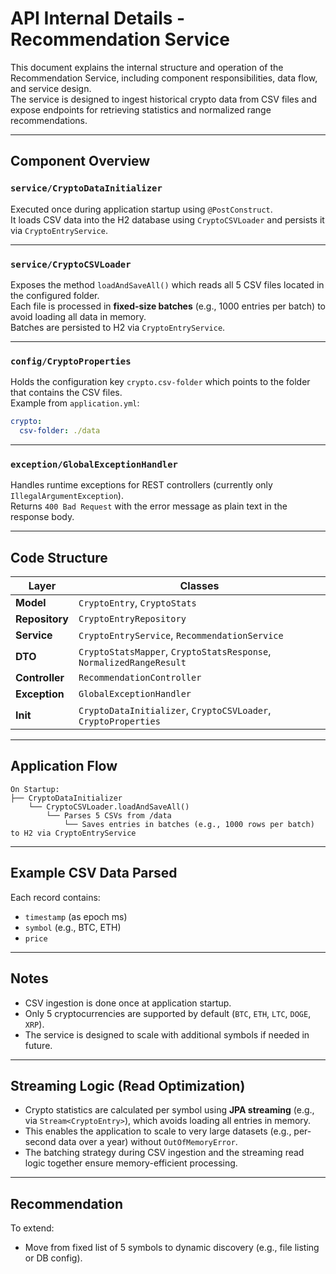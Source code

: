 # API Internal Details - Recommendation Service

This document explains the internal structure and operation of the Recommendation Service, including component responsibilities, data flow, and service design.  
The service is designed to ingest historical crypto data from CSV files and expose endpoints for retrieving statistics and normalized range recommendations.

---

## Component Overview

### `service/CryptoDataInitializer`
Executed once during application startup using `@PostConstruct`.  
It loads CSV data into the H2 database using `CryptoCSVLoader` and persists it via `CryptoEntryService`.

---

### `service/CryptoCSVLoader`
Exposes the method `loadAndSaveAll()` which reads all 5 CSV files located in the configured folder.  
Each file is processed in **fixed-size batches** (e.g., 1000 entries per batch) to avoid loading all data in memory.  
Batches are persisted to H2 via `CryptoEntryService`.

---

### `config/CryptoProperties`
Holds the configuration key `crypto.csv-folder` which points to the folder that contains the CSV files.  
Example from `application.yml`:

```yaml
crypto:
  csv-folder: ./data
```

---

### `exception/GlobalExceptionHandler`
Handles runtime exceptions for REST controllers (currently only `IllegalArgumentException`).  
Returns `400 Bad Request` with the error message as plain text in the response body.

---

## Code Structure

| Layer         | Classes                                                                 |
|---------------|-------------------------------------------------------------------------|
| **Model**     | `CryptoEntry`, `CryptoStats`                                            |
| **Repository**| `CryptoEntryRepository`                                                 |
| **Service**   | `CryptoEntryService`, `RecommendationService`                           |
| **DTO**       | `CryptoStatsMapper`, `CryptoStatsResponse`, `NormalizedRangeResult`     |
| **Controller**| `RecommendationController`                                              |
| **Exception** | `GlobalExceptionHandler`                                                |
| **Init**      | `CryptoDataInitializer`, `CryptoCSVLoader`, `CryptoProperties`          |

---

## Application Flow

```plaintext
On Startup:
├── CryptoDataInitializer
    └── CryptoCSVLoader.loadAndSaveAll()
        └── Parses 5 CSVs from /data
            └── Saves entries in batches (e.g., 1000 rows per batch) to H2 via CryptoEntryService
```

---

## Example CSV Data Parsed

Each record contains:
- `timestamp` (as epoch ms)
- `symbol` (e.g., BTC, ETH)
- `price`

---

## Notes

- CSV ingestion is done once at application startup.
- Only 5 cryptocurrencies are supported by default (`BTC`, `ETH`, `LTC`, `DOGE`, `XRP`).
- The service is designed to scale with additional symbols if needed in future.

---

## Streaming Logic (Read Optimization)

- Crypto statistics are calculated per symbol using **JPA streaming** (e.g., via `Stream<CryptoEntry>`), which avoids loading all entries in memory.
- This enables the application to scale to very large datasets (e.g., per-second data over a year) without `OutOfMemoryError`.
- The batching strategy during CSV ingestion and the streaming read logic together ensure memory-efficient processing.

---

## Recommendation

To extend:
- Move from fixed list of 5 symbols to dynamic discovery (e.g., file listing or DB config).
